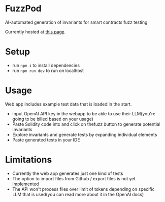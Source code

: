 # FuzzPod

AI-automated generation of invariants for smart contracts fuzz testing

Currently hosted at [this page](https://fuzzpod.vercel.app).

# Setup

- run `npm i` to install dependencies
- run `npm run dev` to run on localhost

# Usage

Web app includes example test data that is loaded in the start.

- input OpenAI API key in the webapp to be able to use their LLM(you're going to be billed based on your usage)
- Paste Solidity code into and click on thefuzz button to generate potential invariants
- Explore invariants and generate tests by expanding individual elements
- Paste generated tests in your IDE

# Limitations

- Currently the web app generates just one kind of tests
- The option to import files from Github / export files is not yet implemented
- The API won't process files over limit of tokens depending on specific LLM that is used(you can read more about it in the OpenAI docs)
